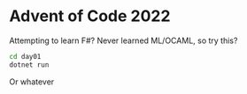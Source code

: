 # Advent of Code 2022

Attempting to learn F#?  Never learned ML/OCAML, so try this?

```sh
cd day01
dotnet run
```

Or whatever
